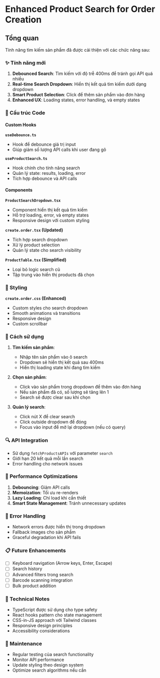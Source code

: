 # Enhanced Product Search for Order Creation

## Tổng quan

Tính năng tìm kiếm sản phẩm đã được cải thiện với các chức năng sau:

### ✨ Tính năng mới

1. **Debounced Search**: Tìm kiếm với độ trễ 400ms để tránh gọi API quá nhiều
2. **Real-time Search Dropdown**: Hiển thị kết quả tìm kiếm dưới dạng dropdown
3. **Smart Product Selection**: Click để thêm sản phẩm vào đơn hàng
4. **Enhanced UX**: Loading states, error handling, và empty states

### 🔧 Cấu trúc Code

#### Custom Hooks

**`useDebounce.ts`**
- Hook để debounce giá trị input
- Giúp giảm số lượng API calls khi user đang gõ

**`useProductSearch.ts`**
- Hook chính cho tính năng search
- Quản lý state: results, loading, error
- Tích hợp debounce và API calls

#### Components

**`ProductSearchDropdown.tsx`**
- Component hiển thị kết quả tìm kiếm
- Hỗ trợ loading, error, và empty states
- Responsive design với custom styling

**`create.order.tsx` (Updated)**
- Tích hợp search dropdown
- Xử lý product selection
- Quản lý state cho search visibility

**`ProductTable.tsx` (Simplified)**
- Loại bỏ logic search cũ
- Tập trung vào hiển thị products đã chọn

### 🎨 Styling

**`create.order.css` (Enhanced)**
- Custom styles cho search dropdown
- Smooth animations và transitions
- Responsive design
- Custom scrollbar

### 📱 Cách sử dụng

1. **Tìm kiếm sản phẩm**:
   - Nhập tên sản phẩm vào ô search
   - Dropdown sẽ hiển thị kết quả sau 400ms
   - Hiển thị loading state khi đang tìm kiếm

2. **Chọn sản phẩm**:
   - Click vào sản phẩm trong dropdown để thêm vào đơn hàng
   - Nếu sản phẩm đã có, số lượng sẽ tăng lên 1
   - Search sẽ được clear sau khi chọn

3. **Quản lý search**:
   - Click nút X để clear search
   - Click outside dropdown để đóng
   - Focus vào input để mở lại dropdown (nếu có query)

### 🔍 API Integration

- Sử dụng `fetchProductsAPIs` với parameter `search`
- Giới hạn 20 kết quả mỗi lần search
- Error handling cho network issues

### 🎯 Performance Optimizations

1. **Debouncing**: Giảm API calls
2. **Memoization**: Tối ưu re-renders
3. **Lazy Loading**: Chỉ load khi cần thiết
4. **Smart State Management**: Tránh unnecessary updates

### 🐛 Error Handling

- Network errors được hiển thị trong dropdown
- Fallback images cho sản phẩm
- Graceful degradation khi API fails

### 📋 Future Enhancements

- [ ] Keyboard navigation (Arrow keys, Enter, Escape)
- [ ] Search history
- [ ] Advanced filters trong search
- [ ] Barcode scanning integration
- [ ] Bulk product addition

### 🔧 Technical Notes

- TypeScript được sử dụng cho type safety
- React hooks pattern cho state management
- CSS-in-JS approach với Tailwind classes
- Responsive design principles
- Accessibility considerations

### 📝 Maintenance

- Regular testing của search functionality
- Monitor API performance
- Update styling theo design system
- Optimize search algorithms nếu cần
